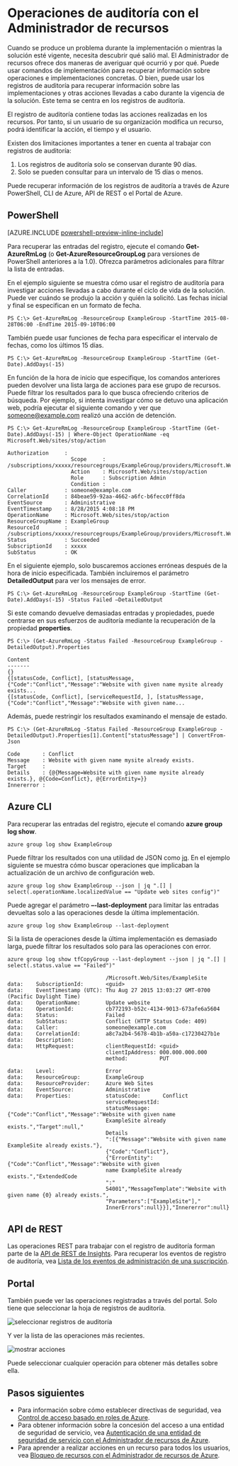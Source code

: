 <properties 
	pageTitle="Operaciones de auditoría con el Administrador de recursos | Microsoft Azure" 
	description="Use el registro de auditoría en el Administrador de recursos para revisar los errores y las acciones del usuario. Muestra PowerShell, CLI de Azure y REST." 
	services="azure-resource-manager" 
	documentationCenter="" 
	authors="tfitzmac" 
	manager="wpickett" 
	editor=""/>

<tags 
	ms.service="azure-resource-manager" 
	ms.workload="multiple" 
	ms.tgt_pltfrm="na" 
	ms.devlang="na" 
	ms.topic="article" 
	ms.date="12/02/2015" 
	ms.author="tomfitz"/>

# Operaciones de auditoría con el Administrador de recursos

Cuando se produce un problema durante la implementación o mientras la solución esté vigente, necesita descubrir qué salió mal. El Administrador de recursos ofrece dos maneras de averiguar qué ocurrió y por qué. Puede usar comandos de implementación para recuperar información sobre operaciones e implementaciones concretas. O bien, puede usar los registros de auditoría para recuperar información sobre las implementaciones y otras acciones llevadas a cabo durante la vigencia de la solución. Este tema se centra en los registros de auditoría.

El registro de auditoría contiene todas las acciones realizadas en los recursos. Por tanto, si un usuario de su organización modifica un recurso, podrá identificar la acción, el tiempo y el usuario.

Existen dos limitaciones importantes a tener en cuenta al trabajar con registros de auditoría:

1. Los registros de auditoría solo se conservan durante 90 días.
2. Solo se pueden consultar para un intervalo de 15 días o menos.

Puede recuperar información de los registros de auditoría a través de Azure PowerShell, CLI de Azure, API de REST o el Portal de Azure.

## PowerShell

[AZURE.INCLUDE [powershell-preview-inline-include](../includes/powershell-preview-inline-include.md)]

Para recuperar las entradas del registro, ejecute el comando **Get-AzureRmLog** (o **Get-AzureResourceGroupLog** para versiones de PowerShell anteriores a la 1.0). Ofrezca parámetros adicionales para filtrar la lista de entradas.

En el ejemplo siguiente se muestra cómo usar el registro de auditoría para investigar acciones llevadas a cabo durante el ciclo de vida de la solución. Puede ver cuándo se produjo la acción y quién la solicitó. Las fechas inicial y final se especifican en un formato de fecha.

    PS C:\> Get-AzureRmLog -ResourceGroup ExampleGroup -StartTime 2015-08-28T06:00 -EndTime 2015-09-10T06:00

También puede usar funciones de fecha para especificar el intervalo de fechas, como los últimos 15 días.

    PS C:\> Get-AzureRmLog -ResourceGroup ExampleGroup -StartTime (Get-Date).AddDays(-15)

En función de la hora de inicio que especifique, los comandos anteriores pueden devolver una lista larga de acciones para ese grupo de recursos. Puede filtrar los resultados para lo que busca ofreciendo criterios de búsqueda. Por ejemplo, si intenta investigar cómo se detuvo una aplicación web, podría ejecutar el siguiente comando y ver que someone@example.com realizó una acción de detención.

    PS C:\> Get-AzureRmLog -ResourceGroup ExampleGroup -StartTime (Get-Date).AddDays(-15) | Where-Object OperationName -eq Microsoft.Web/sites/stop/action

    Authorization     :
                        Scope     : /subscriptions/xxxxx/resourcegroups/ExampleGroup/providers/Microsoft.Web/sites/ExampleSite
                        Action    : Microsoft.Web/sites/stop/action
                        Role      : Subscription Admin
                        Condition :
    Caller            : someone@example.com
    CorrelationId     : 84beae59-92aa-4662-a6fc-b6fecc0ff8da
    EventSource       : Administrative
    EventTimestamp    : 8/28/2015 4:08:18 PM
    OperationName     : Microsoft.Web/sites/stop/action
    ResourceGroupName : ExampleGroup
    ResourceId        : /subscriptions/xxxxx/resourcegroups/ExampleGroup/providers/Microsoft.Web/sites/ExampleSite
    Status            : Succeeded
    SubscriptionId    : xxxxx
    SubStatus         : OK

En el siguiente ejemplo, solo buscaremos acciones erróneas después de la hora de inicio especificada. También incluiremos el parámetro **DetailedOutput** para ver los mensajes de error.

    PS C:\> Get-AzureRmLog -ResourceGroup ExampleGroup -StartTime (Get-Date).AddDays(-15) -Status Failed –DetailedOutput
    
Si este comando devuelve demasiadas entradas y propiedades, puede centrarse en sus esfuerzos de auditoría mediante la recuperación de la propiedad **properties**.

    PS C:\> (Get-AzureRmLog -Status Failed -ResourceGroup ExampleGroup -DetailedOutput).Properties

    Content
    -------
    {}
    {[statusCode, Conflict], [statusMessage, {"Code":"Conflict","Message":"Website with given name mysite already exists...
    {[statusCode, Conflict], [serviceRequestId, ], [statusMessage, {"Code":"Conflict","Message":"Website with given name...

Además, puede restringir los resultados examinando el mensaje de estado.

    PS C:\> (Get-AzureRmLog -Status Failed -ResourceGroup ExampleGroup -DetailedOutput).Properties[1].Content["statusMessage"] | ConvertFrom-Json

    Code       : Conflict
    Message    : Website with given name mysite already exists.
    Target     :
    Details    : {@{Message=Website with given name mysite already exists.}, @{Code=Conflict}, @{ErrorEntity=}}
    Innererror :


## Azure CLI

Para recuperar las entradas del registro, ejecute el comando **azure group log show**.

    azure group log show ExampleGroup

Puede filtrar los resultados con una utilidad de JSON como [jq](http://stedolan.github.io/jq/download/). En el ejemplo siguiente se muestra cómo buscar operaciones que implicaban la actualización de un archivo de configuración web.

    azure group log show ExampleGroup --json | jq ".[] | select(.operationName.localizedValue == "Update web sites config")"

Puede agregar el parámetro **–-last-deployment** para limitar las entradas devueltas solo a las operaciones desde la última implementación.

    azure group log show ExampleGroup --last-deployment

Si la lista de operaciones desde la última implementación es demasiado larga, puede filtrar los resultados solo para las operaciones con error.

    azure group log show tfCopyGroup --last-deployment --json | jq ".[] | select(.status.value == "Failed")"

                                   /Microsoft.Web/Sites/ExampleSite
    data:    SubscriptionId:       <guid>
    data:    EventTimestamp (UTC): Thu Aug 27 2015 13:03:27 GMT-0700 (Pacific Daylight Time)
    data:    OperationName:        Update website
    data:    OperationId:          cb772193-b52c-4134-9013-673afe6a5604
    data:    Status:               Failed
    data:    SubStatus:            Conflict (HTTP Status Code: 409)
    data:    Caller:               someone@example.com
    data:    CorrelationId:        a8c7a2b4-5678-4b1b-a50a-c17230427b1e
    data:    Description:
    data:    HttpRequest:          clientRequestId: <guid>
                                   clientIpAddress: 000.000.000.000
                                   method:          PUT

    data:    Level:                Error
    data:    ResourceGroup:        ExampleGroup
    data:    ResourceProvider:     Azure Web Sites
    data:    EventSource:          Administrative
    data:    Properties:           statusCode:       Conflict
                                   serviceRequestId:
                                   statusMessage:    {"Code":"Conflict","Message":"Website with given name
                                   ExampleSite already exists.","Target":null,"
                                   Details
                                   ":[{"Message":"Website with given name ExampleSite already exists."},
                                   {"Code":"Conflict"},
                                   {"ErrorEntity":{"Code":"Conflict","Message":"Website with given
                                   name ExampleSite already exists.","ExtendedCode
                                   ":"
                                   54001","MessageTemplate":"Website with given name {0} already exists.",
                                   "Parameters":["ExampleSite"],"
                                   InnerErrors":null}}],"Innererror":null}



## API de REST

Las operaciones REST para trabajar con el registro de auditoría forman parte de la [API de REST de Insights](https://msdn.microsoft.com/library/azure/dn931943.aspx). Para recuperar los eventos de registro de auditoría, vea [Lista de los eventos de administración de una suscripción](https://msdn.microsoft.com/library/azure/dn931934.aspx).

## Portal

También puede ver las operaciones registradas a través del portal. Solo tiene que seleccionar la hoja de registros de auditoría.

![seleccionar registros de auditoría](./media/resource-group-audit/select-audit.png)

Y ver la lista de las operaciones más recientes.

![mostrar acciones](./media/resource-group-audit/show-actions.png)

Puede seleccionar cualquier operación para obtener más detalles sobre ella.

## Pasos siguientes

- Para información sobre cómo establecer directivas de seguridad, vea [Control de acceso basado en roles de Azure](./active-directory/role-based-access-control-configure.md).
- Para obtener información sobre la concesión del acceso a una entidad de seguridad de servicio, vea [Autenticación de una entidad de seguridad de servicio con el Administrador de recursos de Azure](resource-group-authenticate-service-principal.md).
- Para aprender a realizar acciones en un recurso para todos los usuarios, vea [Bloqueo de recursos con el Administrador de recursos de Azure](resource-group-lock-resources.md).

<!---HONumber=AcomDC_0128_2016-->